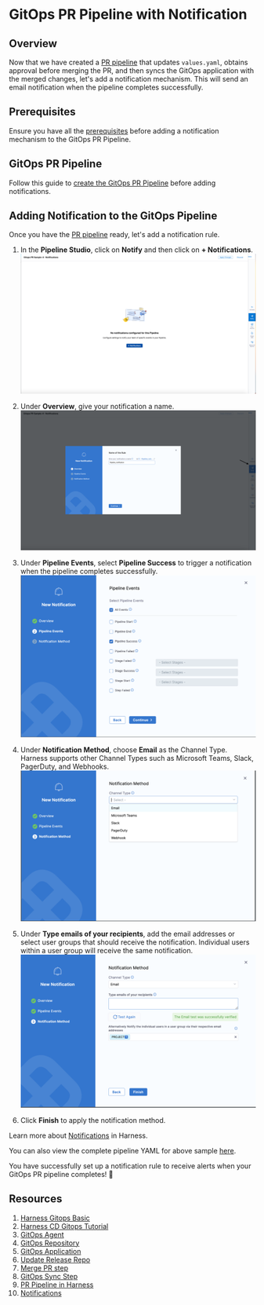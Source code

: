 # GitOps PR Pipeline with Notification  

## Overview  

Now that we have created a [PR pipeline](/PR-Pipeline/README.md) that updates `values.yaml`, obtains approval before merging the PR, and then syncs the GitOps application with the merged changes, let's add a notification mechanism. This will send an email notification when the pipeline completes successfully.  

## Prerequisites  

Ensure you have all the [prerequisites](/PR-Pipeline/README.md#prerequisites) before adding a notification mechanism to the GitOps PR Pipeline.  

## GitOps PR Pipeline  

Follow this guide to [create the GitOps PR Pipeline](/PR-Pipeline/README.md#creating-a-pr-pipeline) before adding notifications.  

## Adding Notification to the GitOps Pipeline  

Once you have the [PR pipeline](/PR-Pipeline/README.md#creating-a-pr-pipeline) ready, let's add a notification rule.  

1. In the **Pipeline Studio**, click on **Notify** and then click on **+ Notifications**.  
   ![](/static/add_notification.png)  

2. Under **Overview**, give your notification a name.  
   ![](/static/notify_users.png)  

3. Under **Pipeline Events**, select **Pipeline Success** to trigger a notification when the pipeline completes successfully.  
   ![](/static/notification_pipeline_events.png)  

4. Under **Notification Method**, choose **Email** as the Channel Type. Harness supports other Channel Types such as Microsoft Teams, Slack, PagerDuty, and Webhooks.  
   ![](/static/notification_method.png)   

5. Under **Type emails of your recipients**, add the email addresses or select user groups that should receive the notification. Individual users within a user group will receive the same notification.  
![](/static/email.png) 

6. Click **Finish** to apply the notification method.    

Learn more about [Notifications](https://developer.harness.io/docs/platform/notifications/notification-settings) in Harness.

You can also view the complete pipeline YAML for above sample [here](/Notifications-PR-Pipeline/pipeline.yaml).

You have successfully set up a notification rule to receive alerts when your GitOps PR pipeline completes! 🚀

## Resources

1. [Harness Gitops Basic](https://developer.harness.io/docs/continuous-delivery/gitops/get-started/harness-git-ops-basics)
2. [Harness CD Gitops Tutorial](https://developer.harness.io/docs/continuous-delivery/gitops/get-started/harness-cd-git-ops-quickstart)
3. [GitOps Agent](https://developer.harness.io/docs/continuous-delivery/gitops/connect-and-manage/install-a-harness-git-ops-agent/) 
4. [GitOps Repository](https://developer.harness.io/docs/continuous-delivery/gitops/get-started/harness-git-ops-basics#repository)
5. [GitOps Application](https://developer.harness.io/docs/continuous-delivery/gitops/get-started/harness-git-ops-basics#application)
6. [Update Release Repo](https://developer.harness.io/docs/continuous-delivery/gitops/pr-pipelines/gitops-pipeline-steps#update-release-repo-step)
7. [Merge PR step](https://developer.harness.io/docs/continuous-delivery/gitops/pr-pipelines/gitops-pipeline-steps#merge-pr-step)
8. [GitOps Sync Step](https://developer.harness.io/docs/continuous-delivery/gitops/pr-pipelines/gitops-pipeline-steps#gitops-sync-step)
9. [PR Pipeline in Harness](https://developer.harness.io/docs/continuous-delivery/gitops/pr-pipelines/) 
10. [Notifications](https://developer.harness.io/docs/platform/notifications/notification-settings)





